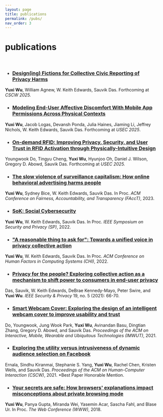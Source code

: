 ```yaml
---
layout: page
title: publications
permalink: /pubs/
nav_order: 3
---
```


# publications

<br/>

* ### [Design(ing) Fictions for Collective Civic Reporting of Privacy Harms](./pubs/cscw25_designingfictions-gotchas.pdf)
**Yuxi Wu**, William Agnew, W. Keith Edwards, Sauvik Das.  Forthcoming at _CSCW 2025._

* ### [Modeling End-User Affective Discomfort With Mobile App Permissions Across Physical Contexts](./pubs/usec25_discomfort-permissions.pdf)
**Yuxi Wu**, Jacob Logas, Devansh Ponda, Julia Haines, Jiaming Li, Jeffrey Nichols, W. Keith Edwards, Sauvik Das.  Forthcoming at _USEC 2025_.

* ### [On-demand RFID: Improving Privacy, Security, and User Trust in RFID Activation through Physically-Intuitive Design](./pubs/usec25_ondemand-RFID.pdf)
Youngwook Do, Tingyu Cheng, **Yuxi Wu**, Hyunjoo Oh, Daniel J. Wilson, Gregory D. Abowd, Sauvik Das.  Forthcoming at _USEC 2025._

* ### [The slow violence of surveillance capitalism: How online behavioral advertising harms people](./pubs/facct23_slowviolenceOBAharms.pdf)
**Yuxi Wu**, Sydney Bice, W. Keith Edwards, Sauvik Das.  In Proc. _ACM Conference on Fairness, Accountability, and Transparency (FAccT)_, 2023.

* ### [SoK: Social Cybersecurity](./pubs/sp22_sok_socialcybersecurity.pdf)
**Yuxi Wu**, W. Keith Edwards, Sauvik Das.  In Proc. _IEEE Symposium on Security and Privacy (SP)_, 2022.

* ### ["A reasonable thing to ask for": Towards a unified voice in privacy collective action](./pubs/chi22_unifiedvoice.pdf)
**Yuxi Wu**, W. Keith Edwards, Sauvik Das.  In Proc. _ACM Conference on Human Factors in Computing Systems (CHI)_, 2022.

* ### [Privacy for the people? Exploring collective action as a mechanism to shift power to consumers in end-user privacy](./pubs/ieeesp21_pftp.pdf)
Das, Sauvik, W. Keith Edwards, DeBrae Kennedy-Mayo, Peter Swire, and **Yuxi Wu**. _IEEE Security & Privacy_ 19, no. 5 (2021): 66-70.

* ### [Smart Webcam Cover: Exploring the design of an intelligent webcam cover to improve usability and trust](./pubs/imwut21_smartwebcamcover.pdf)
Do, Youngwook, Jung Wook Park, **Yuxi Wu**, Avinandan Basu, Dingtian Zhang, Gregory D. Abowd, and Sauvik Das.  _Proceedings of the ACM on Interactive, Mobile, Wearable and Ubiquitous Technologies (IMWUT)_, 2021.

* ### [Exploring the utility versus intrusiveness of dynamic audience selection on Facebook](./pubs/cscw21_dynamicaudienceselection.pdf)
Ernala, Sindhu Kiranmai, Stephanie S. Yang, **Yuxi Wu**, Rachel Chen, Kristen Wells, and Sauvik Das.  _Proceedings of the ACM on Human-Computer Interaction (CSCW)_, 2021. \*Best Paper Honorable Mention.

* ### [Your secrets are safe: How browsers' explanations impact misconceptions about private browsing mode](./pubs/www18_yoursecretsaresafe.pdf)
**Yuxi Wu**, Panya Gupta, Miranda Wei, Yasemin Acar, Sascha Fahl, and Blase Ur.  In Proc. _The Web Conference (WWW)_, 2018.
